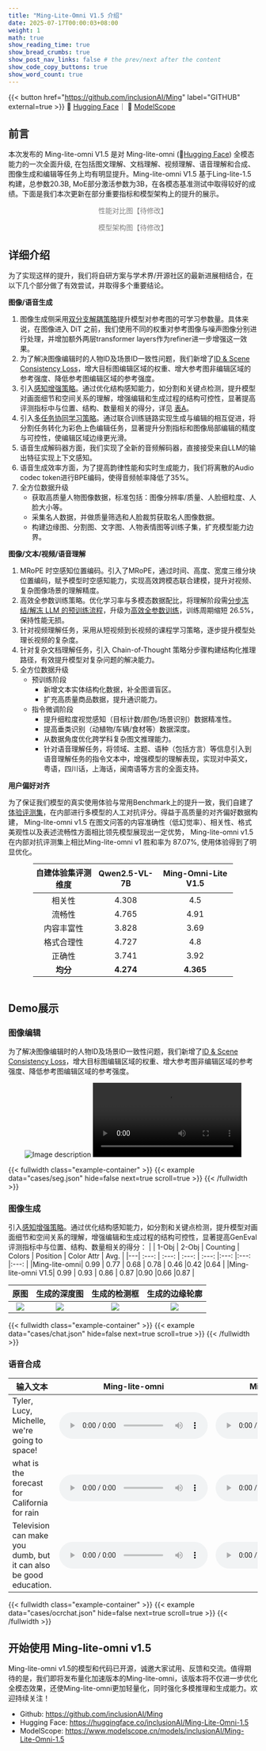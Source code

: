 ```yaml
---
title: "Ming-Lite-Omni V1.5 介绍"
date: 2025-07-17T00:00:03+08:00
weight: 1
math: true
show_reading_time: true
show_bread_crumbs: true
show_post_nav_links: false # the prev/next after the content
show_code_copy_buttons: true
show_word_count: true
---
```


{{< button href="https://github.com/inclusionAI/Ming" label="GITHUB" external=true >}} 🤗 <a href="https://huggingface.co/inclusionAI/Ming-Lite-Omni-1.5">Hugging Face</a>｜ 🤖 <a href="https://www.modelscope.cn/models/inclusionAI/Ming-Lite-Omni-1.5">ModelScope</a>



## 前言
本次发布的 Ming-lite-omni V1.5 是对 Ming-lite-omni (🤗<a href="https://huggingface.co/inclusionAI/Ming-Lite-Omni">Hugging Face</a>) 全模态能力的一次全面升级, 在包括图文理解、文档理解、视频理解、语音理解和合成、图像生成和编辑等任务上均有明显提升。Ming-lite-omni V1.5 基于Ling-lite-1.5 构建，总参数20.3B, MoE部分激活参数为3B，在各模态基准测试中取得较好的成绩。下面是我们本次更新在部分重要指标和模型架构上的提升的展示。


<div style="text-align:center">
  <!-- <img src="https://gcore.jsdelivr.net/gh/biao-gong/static@main/0715/0-a.webp" alt="Image description" /> -->
  <p style="font-size:14px; color:gray;">性能对比图【待修改】</p>
</div>


<div style="text-align:center">
  <!-- <img src="https://gcore.jsdelivr.net/gh/biao-gong/static@main/0715/1-a.webp" alt="Image description" /> -->
  <p style="font-size:14px; color:gray;">模型架构图【待修改】</p>
</div>




## 详细介绍
为了实现这样的提升，我们将自研方案与学术界/开源社区的最新进展相结合，在以下几个部分做了有效尝试，并取得多个重要结论。

**图像/语音生成**

1. 图像生成侧采用<u>双分支解耦策略</u>提升模型对参考图的可学习参数量。具体来说，在图像进入 DiT 之前，我们使用不同的权重对参考图像与噪声图像分别进行处理，并增加额外两层transformer layers作为refiner进一步增强这一效果。
2. 为了解决图像编辑时的人物ID及场景ID一致性问题，我们新增了<u>ID & Scene Consistency Loss</u>，增大目标图编辑区域的权重、增大参考图非编辑区域的参考强度、降低参考图编辑区域的参考强度。
3. 引入<u>感知增强策略</u>。通过优化结构感知能力，如分割和关键点检测，提升模型对画面细节和空间关系的理解，增强编辑和生成过程的结构可控性，显著提高评测指标中与位置、结构、数量相关的得分，详见 [表A](#table1)。
4. 引入<u>多任务协同学习策略</u>。通过联合训练链路实现生成与编辑的相互促进，将分割任务转化为彩色上色编辑任务，显著提升分割指标和图像局部编辑的精度与可控性，使编辑区域边缘更光滑。
5. 语音生成解码器方面，我们实现了全新的音频解码器，直接接受来自LLM的输出特征实现上下文感知。
6. 语音生成效率方面，为了提高韵律性能和实时生成能力，我们将离散的Audio codec token进行BPE编码，使得音频帧率降低了35%。
7. 全方位数据升级
    - 获取高质量人物图像数据，标准包括：图像分辨率/质量、人脸细粒度、人脸大小等。
    - 采集名人数据，并做质量筛选和人脸裁剪获取名人图像数据。
    - 构建边缘图、分割图、文字图、人物表情图等训练子集，扩充模型能力边界。

**图像/文本/视频/语音理解**

1. MRoPE 时空感知位置编码。引入了MRoPE，通过时间、高度、宽度三维分块位置编码，赋予模型时空感知能力，实现高效跨模态联合建模，提升对视频、复杂图像场景的理解精度。
2. 高效全参数训练策略。优化学习率与多模态数据配比，将理解阶段需<u>分步冻结/解冻 LLM 的预训练流程</u>，升级为<u>高效全参数训练</u>，训练周期缩短 26.5%，保持性能无损。
3. 针对视频理解任务，采用从短视频到长视频的课程学习策略，逐步提升模型处理长视频的复杂度。
4. 针对复杂文档理解任务，引入 Chain-of-Thought 策略分步骤构建结构化推理路径，有效提升模型对复杂问题的解决能力。
5. 全方位数据升级  
    - 预训练阶段
      - 新增文本实体结构化数据，补全图谱盲区。
      - 扩充高质量商品数据，提升通识能力。
    - 指令微调阶段
      - 提升细粒度视觉感知（目标计数/颜色/场景识别）数据精准性。
      - 提高垂类识别（动植物/车辆/食材等）数据深度。
      - 从数据角度优化跨学科复杂图文推理能力。
      - 针对语音理解任务，将领域、主题、语种（包括方言）等信息引入到语音理解任务的指令文本中，增强模型的理解表现，实现对中英文，粤语，四川话，上海话，闽南语等方言的全面支持。

**用户偏好对齐**

为了保证我们模型的真实使用体验与常用Benchmark上的提升一致，我们自建了<u>体验评测集</u>，在内部进行多模型的人工对抗评分。得益于高质量的对齐偏好数据构建， Ming-lite-omni v1.5 在图文问答的内容准确性（低幻觉率）、相关性、格式美观性以及表述流畅性方面相比领先模型展现出一定优势， Ming-lite-omni v1.5在内部对抗评测集上相比Ming-lite-omni v1 胜和率为 87.07%, 使用体验得到了明显优化。  



<!-- | 评测维度          | Qwen2.5-VL-7B | Ming-Omni-Lite V1.5 |
|:---------------:|:---------------:|:---------------:|
| 相关性   | 4.308         | 4.5            |
| 流畅性   | 4.765         | 4.91           |
| 内容丰富性 | 3.828         | 3.69           |
| 格式合理性 | 4.727         | 4.8            |
| 正确性   | 3.741         | 3.92           |
| **均分**            | **4.274**         | **4.365**          | -->



<div style="text-align: center; margin: auto; width: 80%; line-height: 1.1;">
  <table style="margin: 0 auto;">
    <thead>
      <tr>
        <th style="text-align: center;padding: 5px;">自建体验集评测维度</th>
        <th style="text-align: center;padding: 5px;">Qwen2.5-VL-7B</th>
        <th style="text-align: center;padding: 5px;">Ming-Omni-Lite V1.5</th>
      </tr>
    </thead>
    <tbody>
      <tr>
        <td style="text-align: center;padding: 2px;">相关性</td>
        <td style="text-align: center;padding: 2px;">4.308</td>
        <td style="text-align: center;padding: 2px;">4.5</td>
      </tr>
      <tr>
        <td style="text-align: center;padding: 2px;">流畅性</td>
        <td style="text-align: center;padding: 2px;">4.765</td>
        <td style="text-align: center;padding: 2px;">4.91</td>
      </tr>
      <tr>
        <td style="text-align: center;padding: 2px;">内容丰富性</td>
        <td style="text-align: center;padding: 2px;">3.828</td>
        <td style="text-align: center;padding: 2px;">3.69</td>
      </tr>
      <tr>
        <td style="text-align: center;padding: 2px;">格式合理性</td>
        <td style="text-align: center;padding: 2px;">4.727</td>
        <td style="text-align: center;padding: 2px;">4.8</td>
      </tr>
      <tr>
        <td style="text-align: center;padding: 2px;">正确性</td>
        <td style="text-align: center;padding: 2px;">3.741</td>
        <td style="text-align: center;padding: 2px;">3.92</td>
      </tr>
      <tr>
        <td style="text-align: center;padding: 2px;"><strong>均分</strong></td>
        <td style="text-align: center;padding: 2px;"><strong>4.274</strong></td>
        <td style="text-align: center;padding: 2px;"><strong>4.365</strong></td>
      </tr>
    </tbody>
  </table>
</div>

<br>

## Demo展示
### 图像编辑
为了解决图像编辑时的人物ID及场景ID一致性问题，我们新增了<u>ID & Scene Consistency Loss</u>，增大目标图编辑区域的权重、增大参考图非编辑区域的参考强度、降低参考图编辑区域的参考强度。
<div style="text-align:center">
<img src="https://mdn.alipayobjects.com/huamei_aukff7/afts/img/e-mDS5UyUogAAAAAgCAAAAgAeuUHAQFr/fmt.webp" alt="Image description" />
<video src="https://gw.alipayobjects.com/v/huamei_aukff7/afts/video/UoqbRYQnZYEAAAAAgCAAAAgAeuUHAQFr" controls></video>
</div>

{{< fullwidth class="example-container" >}}
{{< example data="cases/seg.json" hide=false next=true scroll=true >}}
{{< /fullwidth >}}

<!-- 
引入<u>多任务协同学习策略</u>。通过联合训练链路实现生成与编辑的相互促进，将分割任务转化为彩色上色编辑任务，显著提升分割指标和图像局部编辑的精度与可控性，使编辑区域边缘更光滑：

<a id="image1"></a>
<div style="text-align:center">
  <img src="https://gcore.jsdelivr.net/gh/biao-gong/static@main/0715/0.webp" alt="Image description" />
  【待补充】
  <p style="font-size:14px; color:gray;">图A【占位】</p>
</div> -->

### 图像生成

引入<u>感知增强策略</u>。通过优化结构感知能力，如分割和关键点检测，提升模型对画面细节和空间关系的理解，增强编辑和生成过程的结构可控性，显著提高GenEval评测指标中与位置、结构、数量相关的得分：
<a id="table1"></a>
|   | 1-Obj | 2-Obj | Counting | Colors | Position | Color Attr | Avg. |
|---| :---:   | :---:   | :---:      | :---: |:---: |:---: |:---: |
|Ming-lite-omni| 0.99   | 0.77   | 0.68      | 0.78 | 0.46 |0.42 |0.64 |
|Ming-lite-omni V1.5| 0.99   | 0.93   | 0.86      | 0.87 |0.90 |0.66 |0.87 |  

| 原图 | 生成的深度图 | 生成的检测框 | 生成的边缘轮廓 |
| :---: | :---: | :---: | :---: |
| ![](https://gcore.jsdelivr.net/gh/biao-gong/static@main/gen/1752466889319-bd19acce-c07d-4664-9890-41e4dff1ba8d.webp) | ![](https://gcore.jsdelivr.net/gh/biao-gong/static@main/gen/1752466903529-996bcd35-a9a0-484b-98bf-2f2468f4df42.webp) | ![](https://gcore.jsdelivr.net/gh/biao-gong/static@main/gen/1752466895795-1955ead5-6d94-4142-8d7b-e265352d2bcb.webp) | ![](https://gcore.jsdelivr.net/gh/biao-gong/static@main/gen/1752467020122-ad8b436c-bb33-4ef0-85b8-cf45ae8c9be1.webp) |


{{< fullwidth class="example-container" >}}
{{< example data="cases/chat.json" hide=false next=true scroll=true >}}
{{< /fullwidth >}}


### 语音合成

| 输入文本 | Ming-lite-omni | Ming-lite-omni V1.5 |
| --- | :---: | :---: |
| Tyler, Lucy, Michelle, we're going to space! | <audio controls><source src="https://gcore.jsdelivr.net/gh/biao-gong/static@main/0715/tts_en1_v1.wav" type="audio/wav"></audio>  | <audio controls><source src="https://gcore.jsdelivr.net/gh/biao-gong/static@main/0715/tts_en1_v1.5.wav" type="audio/wav"></audio>  |
| what is the forecast for California for rain | <audio controls><source src="https://gcore.jsdelivr.net/gh/biao-gong/static@main/0715/tts_en2_v1.wav" type="audio/wav"></audio>  | <audio controls><source src="https://gcore.jsdelivr.net/gh/biao-gong/static@main/0715/tts_en2_v1.5.wav" type="audio/wav"></audio>  |
| Television can make you dumb, but it can also be good education. | <audio controls><source src="https://gcore.jsdelivr.net/gh/biao-gong/static@main/0715/tts_en3_v1.wav" type="audio/wav"></audio>  | <audio controls><source src="https://gcore.jsdelivr.net/gh/biao-gong/static@main/0715/tts_en3_v1.5.wav" type="audio/wav"></audio>  |



{{< fullwidth class="example-container" >}}
{{< example data="cases/ocrchat.json" hide=false next=true scroll=true >}}
{{< /fullwidth >}}





## 开始使用 Ming-lite-omni v1.5

<!-- Ming-lite-omni v1.5的模型和代码已开源，欢迎大家试用、反馈和交流。后续我们会持续优化Ming-lite-omni，持续提升在全模态的效果同时，让Ming-lite-omni更加轻量化，同时强化Ming-lite-omni的多模推理能力和生成能力。 -->

Ming-lite-omni v1.5的模型和代码已开源，诚邀大家试用、反馈和交流。值得期待的是，我们即将发布量化加速版本的Ming-lite-omni，该版本将不仅进一步优化全模态效果，还使Ming-lite-omni更加轻量化，同时强化多模推理和生成能力。欢迎持续关注！
  - Github: https://github.com/inclusionAI/Ming
  - Hugging Face: https://huggingface.co/inclusionAI/Ming-Lite-Omni-1.5 
  - ModelScope: https://www.modelscope.cn/models/inclusionAI/Ming-Lite-Omni-1.5